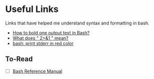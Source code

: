 # Useful Links

Links that have helped me understand syntax and formatting in bash.

- [How to bold one output text in Bash?](https://stackoverflow.com/questions/2924697/how-to-bold-one-output-text-in-bash/2924755#2924755)
- [What does " 2>&1 " mean?](https://stackoverflow.com/questions/818255/what-does-21-mean)
- [bash: print stderr in red color](https://serverfault.com/questions/59262/bash-print-stderr-in-red-color)

## To-Read 
- [ ] [Bash Reference Manual](https://www.gnu.org/software/bash/manual/html_node/index.html#SEC_Contents)